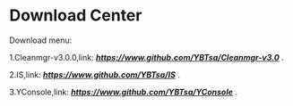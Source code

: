 # Download Center

Download menu:

1.Cleanmgr-v3.0.0,link:
***<https://www.github.com/YBTsa/Cleanmgr-v3.0>***
.

2.IS,link:
***<https://www.github.com/YBTsa/IS>***
.

3.YConsole,link:
***<https://www.github.com/YBTsa/YConsole>***
.
